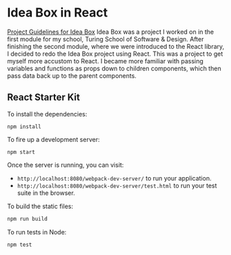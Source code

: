 # Idea Box in React

[Project Guidelines for Idea Box](http://frontend.turing.io/projects/ideabox.html)
Idea Box was a project I worked on in the first module for my school, Turing School of Software & Design. After finishing the second module, where we were introduced to the React library, I decided to redo the Idea Box project using React. This was a project to get myself more accustom to React. I became more familiar with passing variables and functions as props down to children components, which then pass data back up to the parent components.

## React Starter Kit

To install the dependencies:

```
npm install
```

To fire up a development server:

```
npm start
```

Once the server is running, you can visit:

* `http://localhost:8080/webpack-dev-server/` to run your application.
* `http://localhost:8080/webpack-dev-server/test.html` to run your test suite in the browser.

To build the static files:

```js
npm run build
```


To run tests in Node:

```js
npm test
```
